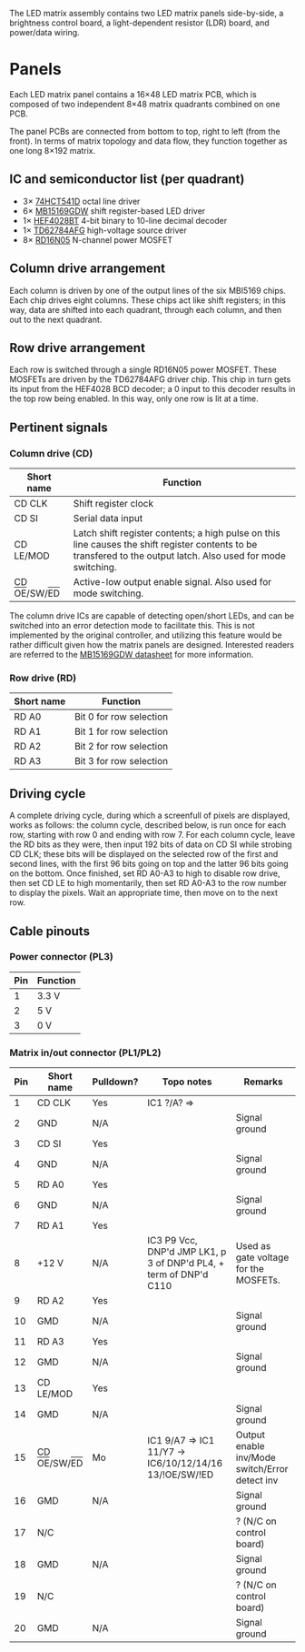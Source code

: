 The LED matrix assembly contains two LED matrix panels side-by-side,
a brightness control board, a light-dependent resistor (LDR) board,
and power/data wiring.

# Panels
Each LED matrix panel contains a 16×48 LED matrix PCB, which is composed of two
independent
8×48 matrix quadrants combined on one PCB.

The panel PCBs are connected from bottom to top, right to left (from the front).
In terms of matrix topology and data flow, they function together
as one long 8×192 matrix.

## IC and semiconductor list (per quadrant)
- 3× [74HCT541D](https://assets.nexperia.com/documents/data-sheet/74HC_HCT541.pdf)
octal line driver
- 6× [MB15169GDW](https://www.neumueller.com/datenblatt/macroblock/MBI5169%20Datenblatt%20-%20Datasheet.pdf)
shift register-based LED driver
- 1× [HEF4028BT](https://assets.nexperia.com/documents/data-sheet/HEF4028B.pdf)
4-bit binary to 10-line decimal decoder
- 1× [TD62784AFG](https://docs.rs-online.com/bc35/0900766b80811071.pdf)
high-voltage source driver
- 8× [RD16N05](https://www.mouser.com/datasheet/2/149/RFD16N05SM-98571.pdf)
N-channel power MOSFET

## Column drive arrangement
Each column is driven by one of the output lines of the six MBI5169 chips.
Each chip drives eight columns.
These chips act like shift registers; in this way, data are shifted into each
quadrant, through each column, and then out to the next quadrant.

## Row drive arrangement
Each row is switched through a single RD16N05 power MOSFET.
These MOSFETs are driven by the TD62784AFG driver chip.
This chip in turn gets its input from the HEF4028 BCD decoder;
a 0 input to this decoder results in the top row being enabled.
In this way, only one row is lit at a time.

## Pertinent signals
### Column drive (CD)
| Short name | Function                |
|------------|-------------------------|
| CD CLK     | Shift register clock |
| CD SI      | Serial data input |
| CD LE/MOD  | Latch shift register contents; a high pulse on this line causes the shift register contents to be transfered to the output latch. Also used for mode switching. |
| CD <span style="text-decoration:overline">OE</span>/SW/<span style="text-decoration:overline">ED</span> | Active-low output enable signal. Also used for mode switching. |

The column drive ICs are capable of detecting open/short LEDs, and can be
switched into an error detection mode to facilitate this.
This is not implemented by the original controller,
and utilizing this feature would
be rather difficult given how the matrix panels are designed.
Interested readers are referred to the
[MB15169GDW datasheet](https://www.neumueller.com/datenblatt/macroblock/MBI5169%20Datenblatt%20-%20Datasheet.pdf)
for more information.

### Row drive (RD)
| Short name | Function                |
|------------|-------------------------|
| RD A0      | Bit 0 for row selection |
| RD A1      | Bit 1 for row selection |
| RD A2      | Bit 2 for row selection |
| RD A3      | Bit 3 for row selection |

## Driving cycle
A complete driving cycle, during which a screenfull of pixels are displayed,
works as follows:
the column cycle, described below, is run once for each row, starting with row 0
and ending with row 7.
For each column cycle, leave the RD bits as they were,
then input 192 bits of data on CD SI while strobing CD CLK;
these bits will be displayed on the selected row of the first and second lines,
with the first 96 bits going on top and the latter 96 bits going on the bottom.
Once finished, set RD A0-A3 to high to disable row drive,
then set CD LE to high momentarily,
then set RD A0-A3 to the row number to display the pixels.
Wait an appropriate time, then move on to the next row.

## Cable pinouts
### Power connector (PL3)
| Pin | Function |
|-----|----------|
| 1   | 3.3 V    |
| 2   | 5 V      |
| 3   | 0 V      |
### Matrix in/out connector (PL1/PL2)
| Pin | Short name | Pulldown? | Topo notes                                            | Remarks                                        |
|-----|------------|-----------|-------------------------------------------------------|------------------------------------------------|
|  1  | CD CLK     |       Yes | IC1 ?/A? =>                                           |                                                |
|  2  | GND        |       N/A |                                                       | Signal ground                                  |
|  3  | CD SI      |       Yes |                                                       | |
|  4  | GND        |       N/A |                                                       | Signal ground                                  |
|  5  | RD A0      |       Yes |                                                       | |
|  6  | GND        |       N/A |                                                       | Signal ground                                  |
|  7  | RD A1      |       Yes |                                                       | |
|  8  | +12 V      |       N/A | IC3 P9 Vcc, DNP'd JMP LK1, p 3 of DNP'd PL4, + term of DNP'd C110 | Used as gate voltage for the MOSFETs. |
|  9  | RD A2      |       Yes |                                                       | |
| 10  | GMD        |       N/A |                                                       | Signal ground                                  |
| 11  | RD A3      |       Yes |                                                       | |
| 12  | GMD        |       N/A |                                                       | Signal ground                                  |
| 13  | CD LE/MOD  |       Yes |                                                       | |
| 14  | GMD        |       N/A |                                                       | Signal ground                                  |
| 15  | CD <span style="text-decoration:overline">OE</span>/SW/<span style="text-decoration:overline">ED</span> | Mo | IC1 9/A7 ⇒ IC1 11/Y7 → IC6/10/12/14/16 13/!OE/SW/!ED | Output enable inv/Mode switch/Error detect inv |
| 16  | GMD        |       N/A |                                                       | Signal ground                                  |
| 17  | N/C        |           |                                                       | ? (N/C on control board)                       |
| 18  | GMD        |       N/A |                                                       | Signal ground                                  |
| 19  | N/C        |           |                                                       | ? (N/C on control board)                       |
| 20  | GMD        |       N/A |                                                       | Signal ground                                  |
